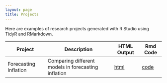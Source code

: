 ```yaml
---
layout: page
title: Projects
---
```


Here are examples of research projects generated with R Studio using TidyR and RMarkdown.

Project | Description | HTML Output | Rmd Code
--- | --- | --- | ---
Forecasting Inflation | Comparing different models in forecasting inflation | [html](https://DuncanJMUG.github.io/Project.html) | [code](https://DuncanJMUG.github.io/Project.rmd)

